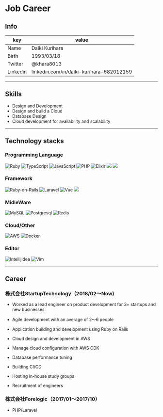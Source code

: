 # Job Career

## Info

|key|value|
|---|---|
|Name|Daiki Kurihara|
|Birth|1993/03/18|
|Twitter|@khara8013|
|Linkedin|linkedin.com/in/daiki-kurihara-682012159|

---

## Skills

- Design and Development
- Design and build a Cloud
- Database Design
- Cloud development for availability and scalability

---

## Technology stacks

### Programming Language

<p>
    <img alt="Ruby" src="https://img.shields.io/badge/-Ruby-CC342D?style=flat-square&logo=Ruby&logoColor=white" />
    <img alt="TypeScript" src="https://img.shields.io/badge/-TypeScript-007ACC?style=flat-square&logo=typescript&logoColor=white" />
    <img alt="JavaScript" src="https://img.shields.io/badge/-JavaScript-F7DF1E?style=flat-square&logo=JavaScript&logoColor=white" />
    <img alt="PHP" src="https://img.shields.io/badge/-PHP-777BB4?style=flat-square&logo=PHP&logoColor=white" />
    <img alt="Elixir" src="https://img.shields.io/badge/-Elixir-4B275F?style=flat-square&logo=Elixir&logoColor=white" />
    <img src="https://img.shields.io/badge/-Go-fff.svg?logo=go&style=flat-square">
    <img src="https://img.shields.io/badge/-Python-F9DC3E.svg?logo=python&style=flat">
    
</p> 

### Framework
<p>
    <img alt="Ruby-on-Rails" src="https://img.shields.io/badge/-Rails-CC0000?style=flat-square&logo=Ruby-on-Rails&logoColor=white" />
    <img alt="Laravel" src="https://img.shields.io/badge/-Laravel-E74430?style=flat-square&logo=laravel&logoColor=white" />
    <img alt="Vue" src="https://img.shields.io/badge/-Vue.js-4FC08D?style=flat-square&logo=Vue.js&logoColor=white" />
    <img src="https://img.shields.io/badge/-Next.js-000000.svg?logo=next.js&style=flat-square">
    <!-- <img alt="React" src="https://img.shields.io/badge/-React-45b8d8?style=flat-square&logo=react&logoColor=white" /> -->
</p>

### MidleWare
<p>
    <img alt="MySQL" src="https://img.shields.io/badge/-MySQL-4479A1?style=flat-square&logo=mysql&logoColor=white" />
    <img alt="Postgresql" src="https://img.shields.io/badge/-Postgresql-336791?style=flat-square&logo=postgresql&logoColor=white" />
    <img alt="Redis" src="https://img.shields.io/badge/-Redis-D82C20?style=flat-square&logo=Redis&logoColor=white" />
</p>

### Cloud/Other
<p>
    <img alt="AWS" src="https://img.shields.io/badge/-Amazon AWS-232F3E?style=flat-square&logo=amazon-aws&logoColor=white" />
    <img alt="Docker" src="https://img.shields.io/badge/-Docker-46a2f1?style=flat-square&logo=docker&logoColor=white" />
</P>

### Editor
<p>
    <img alt="Intellijidea" src="https://img.shields.io/badge/-Intellijidea-000000?style=flat-square&logo=Intellijidea&logoColor=white" />
    <img alt="Vim" src="https://img.shields.io/badge/-Vim-019733?style=flat-square&logo=VIm&logoColor=white" />
</p>

---

## Career

### 株式会社StartupTechnology（2018/02〜Now)
- Worked as a lead engineer on product development for 3+ startups and new businesses
- Agile development with an average of 2〜6 people
- Application building and development using Ruby on Rails
- Cloud design and development in AWS
- Manage cloud configuration with AWS CDK
- Database performance tuning
- Building CI/CD

- Hosting in-house study groups
- Recruitment of engineers


### 株式会社Forelogic（2017/01〜2017/10）

- PHP/Laravel
